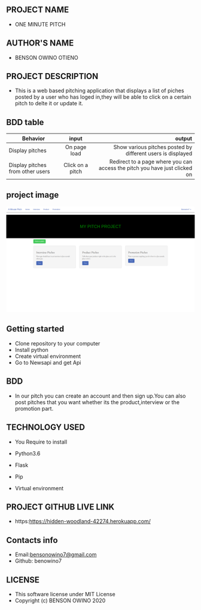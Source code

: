 ## PROJECT NAME

- ONE MINUTE PITCH

## AUTHOR'S NAME

- BENSON OWINO OTIENO

## PROJECT DESCRIPTION


- This is a web based pitching application that displays a list of piches posted by a user who has loged in,they will be able to click on a    certain pitch to delte it or update it.

## BDD table

| Behavior      |  input        | output|
| ------------- |:-------------:| -----:|
| Display pitches |On page load  |Show various pitches posted by different users is displayed |
| Display pitches from other users | Click on a pitch | Redirect to a page     where you can access the pitch you have just clicked on |


## project image

![GitHub Logo](./img.png)


## Getting started

- Clone repository to your computer
- Install python
- Create virtual environment
- Go to Newsapi and get Api


## BDD

  
  
- In our pitch you can create an account and then sign up.You can also post pitches that you want whether its the product,interview or the promotion part.

## TECHNOLOGY USED

- You Require to install

* Python3.6

* Flask

* Pip

* Virtual environment

## PROJECT GITHUB LIVE LINK

- https:https://hidden-woodland-42274.herokuapp.com/

## Contacts info

* Email:bensonowino7@gmail.com
* Github: benowino7

## LICENSE

- This software license under MIT License
- Copyright (c) BENSON OWINO 2020
